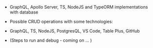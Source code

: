- GraphQL, Apollo Server, TS, NodeJS and TypeORM implementations with database
- Possible CRUD operations with some technologies: 

- GraphQL, TS, NodeJS, PostgresQL, VS Code, Table Plus, GitHub
- (Steps to run and debug - coming on ... )